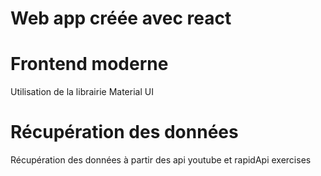 # Web app créée avec react

# Frontend moderne
Utilisation de la librairie Material UI
# Récupération des données
Récupération des données à partir des api youtube et rapidApi exercises
